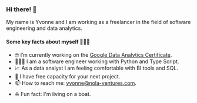 ### Hi there! 👋

My name is Yvonne and I am working as a freelancer in the field of software engineering and data analytics.

#### Some key facts about myself 💁🏻‍♀️
- 🤓 I’m currently working on the [Google Data Analytics Certificate](https://www.coursera.org/professional-certificates/google-data-analytics).
- 👩🏻‍💻 I am a software engineer working with Python and Type Script.
- 📈 As a data analyst I am feeling comfortable with BI tools and SQL.
- 🚀 I have free capacity for your next project.
- 📫 How to reach me: [yvonne@nola-ventures.com](mailto:yvonne@nola-ventures.com).
- ⛵ Fun fact: I'm living on a boat.

<!--
**yhegen/yhegen** is a ✨ _special_ ✨ repository because its `README.md` (this file) appears on your GitHub profile.

Here are some ideas to get you started:

- 🔭 I’m currently working on ...
- 🌱 I’m currently learning ...
- 👯 I’m looking to collaborate on ...
- 🤔 I’m looking for help with ...
- 💬 Ask me about ...
- 📫 How to reach me: ...
- 😄 Pronouns: ...
- ⚡ Fun fact: ...
-->
